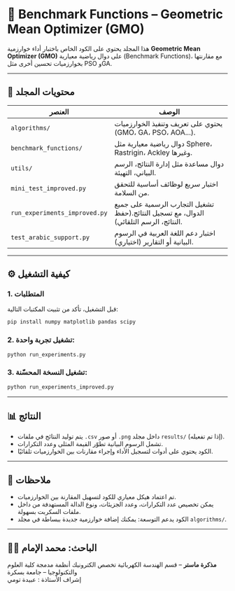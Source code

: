 # 🧪 Benchmark Functions – Geometric Mean Optimizer (GMO)

هذا المجلد يحتوي على الكود الخاص باختبار أداء خوارزمية **Geometric Mean Optimizer (GMO)** على دوال رياضية معيارية (Benchmark Functions)، مع مقارنتها بخوارزميات تحسين أخرى مثل PSO وGA.

---

## 📁 محتويات المجلد

| العنصر | الوصف |
|--------|-------|
| `algorithms/` | يحتوي على تعريف وتنفيذ الخوارزميات (GMO، GA، PSO، AOA...). |
| `benchmark_functions/` | دوال رياضية معيارية مثل Sphere، Rastrigin، Ackley وغيرها. |
| `utils/` | دوال مساعدة مثل إدارة النتائج، الرسم البياني، التهيئة. |
| `mini_test_improved.py` | اختبار سريع لوظائف أساسية للتحقق من السلامة. |
| `run_experiments_improved.py` | تشغيل التجارب الرسمية على جميع الدوال، مع تسجيل النتائج.(حفظ النتائج، الرسم التلقائي). |
| `test_arabic_support.py` | اختبار دعم اللغة العربية في الرسوم البيانية أو التقارير (اختياري). |

---

## ⚙️ كيفية التشغيل

### 1. المتطلبات

قبل التشغيل، تأكد من تثبيت المكتبات التالية:

```bash
pip install numpy matplotlib pandas scipy
````

### 2. تشغيل تجربة واحدة:

```bash
python run_experiments.py
```

### 3. تشغيل النسخة المحسّنة:

```bash
python run_experiments_improved.py
```

---

## 📊 النتائج

* يتم توليد النتائج في ملفات `.csv` أو صور `.png` داخل مجلد `results/` (إذا تم تفعيله).
* تشمل الرسوم البيانية تطوّر القيمة المثلى وعدد التكرارات.
* الكود يحتوي على أدوات لتسجيل الأداء وإجراء مقارنات بين الخوارزميات تلقائيًا.

---

## 📌 ملاحظات

* تم اعتماد هيكل معياري للكود لتسهيل المقارنة بين الخوارزميات.
* يمكن تخصيص عدد التكرارات، وعدد الجزيئات، ونوع الدالة المستهدفة من داخل ملفات السكربت بسهولة.
* الكود يدعم التوسعة: يمكنك إضافة خوارزمية جديدة ببساطة في مجلد `algorithms/`.

---


## 👨‍💻 الباحث: محمد الإمام

**مذكرة ماستر** – قسم الهندسة الكهربائية تخصص الكترونيك أنظمة مدمجة
كلية العلوم والتكنولوجيا – جامعة بسكرة   
إشراف الأستاذة : عبيدة تومي 
